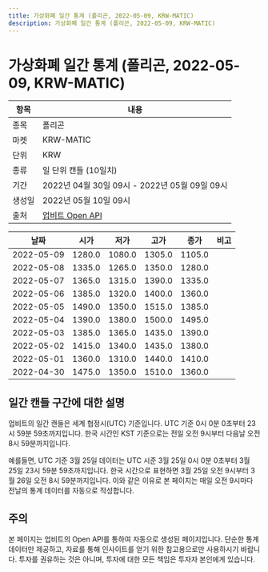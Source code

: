 ```yaml
---
title: 가상화폐 일간 통계 (폴리곤, 2022-05-09, KRW-MATIC)
description: 가상화폐 일간 통계 (폴리곤, 2022-05-09, KRW-MATIC)
---
```



가상화폐 일간 통계 (폴리곤, 2022-05-09, KRW-MATIC)
===

|항목|내용|
|--|--|
|종목|폴리곤|
|마켓|KRW-MATIC|
|단위|KRW|
|종류|일 단위 캔들 (10일치)|
|기간|2022년 04월 30일 09시 - 2022년 05월 09일 09시|
|생성일|2022년 05월 10일 09시|
|출처|[업비트 Open API](https://docs.upbit.com)|


|날짜|시가|저가|고가|종가|비고|
|--|--|--|--|--|--|
|2022-05-09|1280.0|1080.0|1305.0|1105.0|    |
|2022-05-08|1335.0|1265.0|1350.0|1280.0|    |
|2022-05-07|1365.0|1315.0|1390.0|1335.0|    |
|2022-05-06|1385.0|1320.0|1400.0|1360.0|    |
|2022-05-05|1490.0|1350.0|1515.0|1385.0|    |
|2022-05-04|1390.0|1380.0|1500.0|1495.0|    |
|2022-05-03|1385.0|1365.0|1435.0|1390.0|    |
|2022-05-02|1415.0|1340.0|1435.0|1380.0|    |
|2022-05-01|1360.0|1310.0|1440.0|1410.0|    |
|2022-04-30|1475.0|1350.0|1510.0|1360.0|    |


일간 캔들 구간에 대한 설명
---


업비트의 일간 캔들은 세계 협정시(UTC) 기준입니다. 
UTC 기준 0시 0분 0초부터 23시 59분 59초까지입니다. 
한국 시간인 KST 기준으로는 전일 오전 9시부터 다음날 오전 8시 59분까지입니다. 


예를들면, UTC 기준 3월 25일 데이터는 UTC 시준 3월 25일 0시 0분 0초부터 3월 25일 23시 59분 59초까지입니다. 
한국 시간으로 표현하면 3월 25일 오전 9시부터 3월 26일 오전 8시 59분까지입니다. 
이와 같은 이유로 본 페이지는 매일 오전 9시마다 전날의 통계 데이터를 자동으로 작성합니다. 


주의
---


본 페이지는 업비트의 Open API를 통하여 자동으로 생성된 페이지입니다. 
단순한 통계 데이터만 제공하고, 자료를 통해 인사이트를 얻기 위한 참고용으로만 사용하시기 바랍니다. 
투자를 권유하는 것은 아니며, 투자에 대한 모든 책임은 투자자 본인에게 있습니다. 
